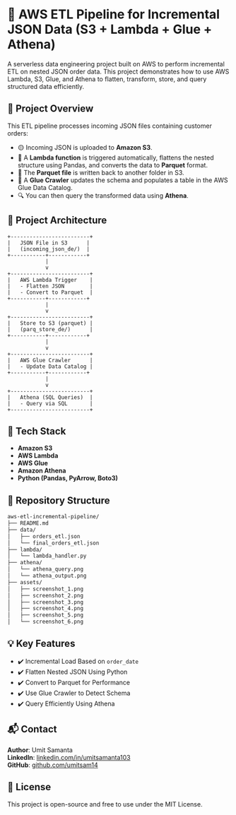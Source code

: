 # 🚀 AWS ETL Pipeline for Incremental JSON Data (S3 + Lambda + Glue + Athena)

A serverless data engineering project built on AWS to perform incremental ETL on nested JSON order data. This project demonstrates how to use AWS Lambda, S3, Glue, and Athena to flatten, transform, store, and query structured data efficiently.

## 📌 Project Overview

This ETL pipeline processes incoming JSON files containing customer orders:
- 🟡 Incoming JSON is uploaded to **Amazon S3**.
- 🧠 A **Lambda function** is triggered automatically, flattens the nested structure using Pandas, and converts the data to **Parquet** format.
- 🔄 The **Parquet file** is written back to another folder in S3.
- 🧭 A **Glue Crawler** updates the schema and populates a table in the AWS Glue Data Catalog.
- 🔍 You can then query the transformed data using **Athena**.

## 📁 Project Architecture

```text
+-------------------------+
|   JSON File in S3      |
|   (incoming_json_de/)  |
+-----------+------------+
            |
            v
+-------------------------+
|   AWS Lambda Trigger    |
|   - Flatten JSON        |
|   - Convert to Parquet  |
+-----------+------------+
            |
            v
+-------------------------+
|   Store to S3 (parquet) |
|   (parq_store_de/)      |
+-----------+------------+
            |
            v
+-------------------------+
|   AWS Glue Crawler      |
|   - Update Data Catalog |
+-----------+------------+
            |
            v
+-------------------------+
|   Athena (SQL Queries)  |
|   - Query via SQL       |
+-------------------------+
```

## 🧰 Tech Stack

- **Amazon S3**
- **AWS Lambda**
- **AWS Glue**
- **Amazon Athena**
- **Python (Pandas, PyArrow, Boto3)**

## 📂 Repository Structure

```bash
aws-etl-incremental-pipeline/
├── README.md
├── data/
│   ├── orders_etl.json
│   └── final_orders_etl.json
├── lambda/
│   └── lambda_handler.py
├── athena/
│   └── athena_query.png
│   └── athena_output.png        
├── assets/
│   ├── screenshot_1.png
│   ├── screenshot_2.png
│   ├── screenshot_3.png
│   ├── screenshot_4.png
│   ├── screenshot_5.png
│   └── screenshot_6.png
```

## 💡 Key Features

- ✔️ Incremental Load Based on `order_date`
- ✔️ Flatten Nested JSON Using Python
- ✔️ Convert to Parquet for Performance
- ✔️ Use Glue Crawler to Detect Schema
- ✔️ Query Efficiently Using Athena

## 📬 Contact

**Author**: Umit Samanta  
**LinkedIn**: [linkedin.com/in/umitsamanta103](https://linkedin.com/in/umitsamanta103)  
**GitHub**: [github.com/umitsam14](https://github.com/umitsam14)

## 📌 License

This project is open-source and free to use under the MIT License.
